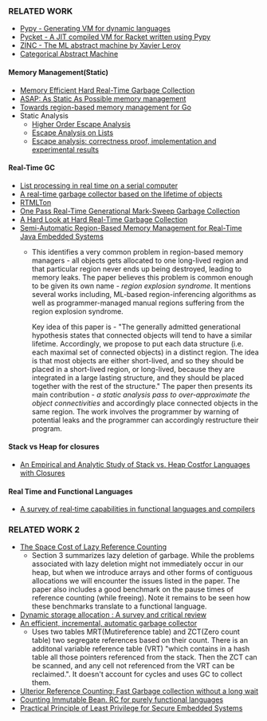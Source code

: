 ### RELATED WORK

- [Pypy - Generating VM for dynamic languages](https://sites.cs.ucsb.edu/~ckrintz/classes/s20/cs263/readings/pypy-vm-construction.pdf)
- [Pycket - A JIT compiled VM for Racket written using Pypy](http://homes.sice.indiana.edu/samth/pycket-draft.pdf)
- [ZINC - The ML abstract machine by Xavier Leroy](https://hal.inria.fr/inria-00070049/file/RT-0117.pdf)
- [Categorical Abstract Machine](https://www.researchgate.net/publication/228940729_The_Categorical_Abstract_Machine_Basics_and_Enhancements)

#### Memory Management(Static)

- [Memory Efficient Hard Real-Time Garbage Collection](http://liu.diva-portal.org/smash/get/diva2:20899/FULLTEXT01.pdf)
- [ASAP: As Static As Possible memory management](https://www.cl.cam.ac.uk/techreports/UCAM-CL-TR-908.pdf)
- [Towards region-based memory management for Go](https://dl.acm.org/doi/abs/10.1145/2247684.2247695)
- Static Analysis
  - [Higher Order Escape Analysis](https://link.springer.com/content/pdf/10.1007/3-540-52592-0_61.pdf)
  - [Escape Analysis on Lists](https://cs.nyu.edu/~goldberg/pubs/pg92.pdf)
  - [Escape analysis: correctness proof, implementation and experimental results](https://dl.acm.org/doi/abs/10.1145/268946.268949)


#### Real-Time GC
- [List processing in real time on a serial computer](https://dl.acm.org/doi/abs/10.1145/359460.359470)
- [A real-time garbage collector based on the lifetime of objects](https://dl.acm.org/doi/abs/10.1145/358141.358147)
- [RTMLTon](https://link.springer.com/chapter/10.1007%2F978-3-030-39197-3_8)
- [One Pass Real-Time Generational Mark-Sweep Garbage Collection](https://citeseerx.ist.psu.edu/viewdoc/download?doi=10.1.1.42.7791&rep=rep1&type=pdf)
- [A Hard Look at Hard Real-Time Garbage Collection](https://citeseerx.ist.psu.edu/viewdoc/download?doi=10.1.1.69.3943&rep=rep1&type=pdf)
- [Semi-Automatic Region-Based Memory Management for Real-Time Java Embedded Systems](https://ieeexplore.ieee.org/document/4296838)
  - This identifies a very common problem in region-based memory managers - all objects gets allocated to one long-lived region and that particular region
    never ends up being destroyed, leading to memory leaks. The paper believes this problem is common enough to be given its own name - *region explosion syndrome*.
    It mentions several works including, ML-based region-inferencing algorithms as well as programmer-managed manual regions suffering from the region
    explosion syndrome.
    
    Key idea of this paper is - "The generally admitted generational hypothesis states that connected objects will tend to have a similar lifetime. Accordingly, we propose to put each data structure (i.e. each maximal set of connected objects) in a distinct region. The idea is that most objects are either short-lived, and so they should be placed in a short-lived region, or long-lived, because they are integrated in a large lasting structure, and they should be placed together with the rest of the structure." The paper then presents its main contribution - *a static analysis pass to over-approximate the object connectivities* and accordingly place connected objects in the same region. The work involves the programmer by warning of potential leaks and the programmer can accordingly restructure their program. 


#### Stack vs Heap for closures
- [An Empirical and Analytic Study of Stack vs. Heap Costfor Languages with Closures](https://www.cs.princeton.edu/~appel/papers/stack2.pdf)

#### Real Time and Functional Languages
- [A survey of real‐time capabilities in functional languages and compilers](https://onlinelibrary.wiley.com/doi/full/10.1002/cpe.4902)


### RELATED WORK 2

- [The Space Cost of Lazy Reference Counting](https://dl.acm.org/doi/10.1145/982962.964019)
  - Section 3 summarizes lazy deletion of garbage. While the problems associated with lazy deletion might not immediately occur
    in our heap, but when we introduce arrays and other forms of contiguous allocations we will encounter the issues listed in the paper.
    The paper also includes a good benchmark on the pause times of reference counting (while freeing). Note it remains to be seen how these
    benchmarks translate to a functional language.
- [Dynamic storage allocation : A survey and critical review](https://link.springer.com/chapter/10.1007/3-540-60368-9_19)
- [An efficient, incremental, automatic garbage collector](https://dl.acm.org/doi/abs/10.1145/360336.360345)
  - Uses two tables MRT(Mutireference table) and ZCT(Zero count table) two segregate references based on their count. There is an additonal
    variable reference table (VRT) "which contains in a hash table all those pointers referenced from the stack. Then the ZCT can be scanned, 
    and any cell not referenced from the VRT can be reclaimed.". It doesn't account for cycles and uses GC to collect them.
- [Ulterior Reference Counting: Fast Garbage collection without a long wait](https://users.cecs.anu.edu.au/~steveb/pubs/papers/urc-oopsla-2003.pdf)
- [Counting Immutable Bean. RC for purely functional languages](https://arxiv.org/pdf/1908.05647.pdf)
- [Practical Principle of Least Privilege for Secure Embedded Systems](http://sjero.net/pubs/2021_RTAS_Patina.pdf)
